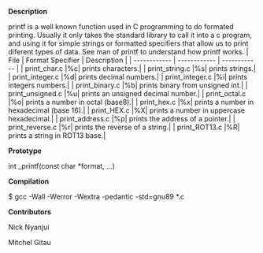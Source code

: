  **Description**
 
 printf is a well known function used in C programming to do formated printing. Usually it only takes the standard library to call it into a c program, and using it for simple strings or formatted specifiers that allow us to print diferent types of data. See man of printf to understand how printf works.
 | File  | Format Specifier | Description   |
| ------------ | ------------ | ------------ |
| print_char.c |%c| prints characters.|
| print_string.c |%s| prints strings.|
| print_integer.c |%d| prints decimal numbers.|
| print_integer.c |%i| prints integers numbers.|
| print_binary.c |%b| prints binary from unsigned int.|
| print_unsigned.c |%u| prints an unsigned decimal number.|
| print_octal.c |%o| prints a number in octal (base8).|
| print_hex.c |%x| prints a number in hexadecimal (base 16).|
| print_HEX.c |%X| prints a number in uppercase hexadecimal.|
| print_address.c |%p| prints the address of a pointer.|
| print_reverse.c |%r| prints the reverse of a string.|
| print_ROT13.c |%R| prints a string in ROT13 base.|
 
 **Prototype**
 
 int _printf(const char *format, ...)

**Compilation**

$ gcc -Wall -Werror -Wextra -pedantic -std=gnu89 *.c

**Contributors**

Nick Nyanjui

Mitchel Gitau

